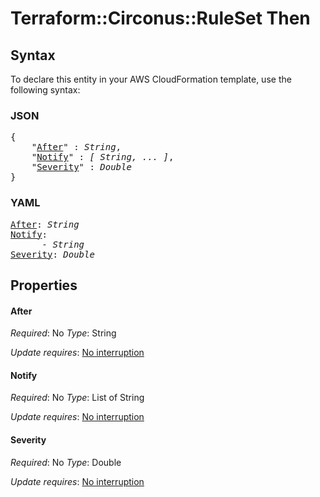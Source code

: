 # Terraform::Circonus::RuleSet Then

## Syntax

To declare this entity in your AWS CloudFormation template, use the following syntax:

### JSON

<pre>
{
    "<a href="#after" title="After">After</a>" : <i>String</i>,
    "<a href="#notify" title="Notify">Notify</a>" : <i>[ String, ... ]</i>,
    "<a href="#severity" title="Severity">Severity</a>" : <i>Double</i>
}
</pre>

### YAML

<pre>
<a href="#after" title="After">After</a>: <i>String</i>
<a href="#notify" title="Notify">Notify</a>: <i>
      - String</i>
<a href="#severity" title="Severity">Severity</a>: <i>Double</i>
</pre>

## Properties

#### After

_Required_: No
_Type_: String

_Update requires_: [No interruption](https://docs.aws.amazon.com/AWSCloudFormation/latest/UserGuide/using-cfn-updating-stacks-update-behaviors.html#update-no-interrupt)

#### Notify

_Required_: No
_Type_: List of String

_Update requires_: [No interruption](https://docs.aws.amazon.com/AWSCloudFormation/latest/UserGuide/using-cfn-updating-stacks-update-behaviors.html#update-no-interrupt)

#### Severity

_Required_: No
_Type_: Double

_Update requires_: [No interruption](https://docs.aws.amazon.com/AWSCloudFormation/latest/UserGuide/using-cfn-updating-stacks-update-behaviors.html#update-no-interrupt)

